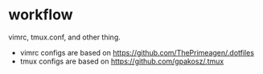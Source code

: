 # workflow
vimrc, tmux.conf, and other thing.



- vimrc configs are based on https://github.com/ThePrimeagen/.dotfiles
- tmux configs are based on https://github.com/gpakosz/.tmux
